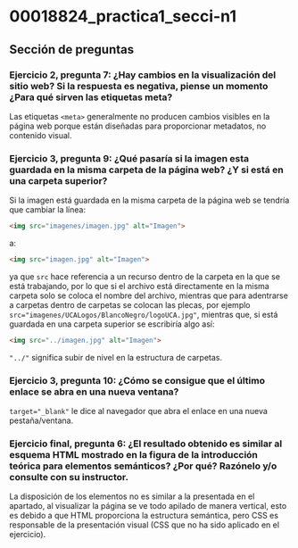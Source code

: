 # 00018824_practica1_secci-n1

## Sección de preguntas

### Ejercicio 2, pregunta 7: ¿Hay cambios en la visualización del sitio web? Si la respuesta es negativa, piense un momento ¿Para qué sirven las etiquetas meta? 
Las etiquetas `<meta>` generalmente no producen cambios visibles en la página web porque están diseñadas para proporcionar metadatos, no contenido visual.

### Ejercicio 3, pregunta 9: ¿Qué pasaría si la imagen esta guardada en la misma carpeta de la página web? ¿Y si está en una carpeta superior?
Si la imagen está guardada en la misma carpeta de la página web se tendría que cambiar la línea:

```html
<img src="imagenes/imagen.jpg" alt="Imagen">
```

a:

```html
<img src="imagen.jpg" alt="Imagen">
```

ya que `src` hace referencia a un recurso dentro de la carpeta en la que se está trabajando, por lo que si el archivo está directamente en la misma carpeta solo se coloca el nombre del archivo, mientras que para adentrarse a carpetas dentro de carpetas se colocan las plecas, por ejemplo `src="imagenes/UCALogos/BlancoNegro/logoUCA.jpg"`, mientras que, si está guardada en una carpeta superior se escribiría algo así: 

```html
<img src="../imagen.jpg" alt="Imagen">
```

`"../"` significa subir de nivel en la estructura de carpetas.

### Ejercicio 3, pregunta 10: ¿Cómo se consigue que el último enlace se abra en una nueva ventana?
`target="_blank"` le dice al navegador que abra el enlace en una nueva pestaña/ventana.


### Ejercicio final, pregunta 6: ¿El resultado obtenido es similar al esquema HTML mostrado en la figura de la introducción teórica para elementos semánticos? ¿Por qué? Razónelo y/o consulte con su instructor.
La disposición de los elementos no es similar a la presentada en el apartado, al visualizar la página se ve todo apilado de manera vertical, esto es debido a que HTML proporciona la estructura semántica, pero CSS es responsable de la presentación visual (CSS que no ha sido aplicado en el ejercicio).
